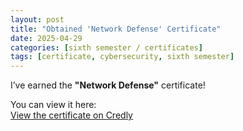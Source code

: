 ```yaml
---
layout: post
title: "Obtained 'Network Defense' Certificate"
date: 2025-04-29
categories: [sixth semester / certificates]
tags: [certificate, cybersecurity, sixth semester]
---
```


I’ve earned the **"Network Defense"** certificate!

You can view it here:  
[View the certificate on Credly](https://www.credly.com/badges/9c9dfe5b-9f3a-4fda-a089-4defcfa10705)

